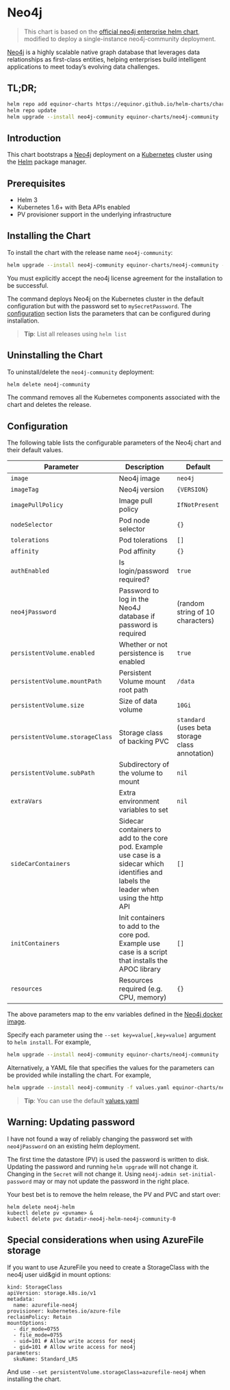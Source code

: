 # Neo4j

> This chart is based on the [official neo4j enterprise helm chart](https://github.com/helm/charts/tree/master/stable/neo4j), modified to deploy a single-instance neo4j-community deployment.

[Neo4j](https://neo4j.com/) is a highly scalable native graph database that
leverages data relationships as first-class entities, helping enterprises build
intelligent applications to meet today’s evolving data challenges.

## TL;DR;

```bash
helm repo add equinor-charts https://equinor.github.io/helm-charts/charts/
helm repo update
helm upgrade --install neo4j-community equinor-charts/neo4j-community
```

## Introduction

This chart bootstraps a [Neo4j](https://github.com/neo4j/docker-neo4j)
deployment on a [Kubernetes](http://kubernetes.io) cluster using the
[Helm](https://helm.sh) package manager.

## Prerequisites

* Helm 3
* Kubernetes 1.6+ with Beta APIs enabled
* PV provisioner support in the underlying infrastructure

## Installing the Chart

To install the chart with the release name `neo4j-community`:

```bash
helm upgrade --install neo4j-community equinor-charts/neo4j-community --set acceptLicenseAgreement=yes --set neo4jPassword=mySecretPassword
```

You must explicitly accept the neo4j license agreement for the installation to be successful.

The command deploys Neo4j on the Kubernetes cluster in the default configuration
but with the password set to `mySecretPassword`. The
[configuration](#configuration) section lists the parameters that can be
configured during installation.

> **Tip**: List all releases using `helm list`

## Uninstalling the Chart

To uninstall/delete the `neo4j-community` deployment:

```bash
helm delete neo4j-community
```

The command removes all the Kubernetes components associated with the chart and
deletes the release.

## Configuration

The following table lists the configurable parameters of the Neo4j chart and
their default values.

| Parameter                             | Description                                                                                                                             | Default                                         |
| ------------------------------------- | --------------------------------------------------------------------------------------------------------------------------------------- | ----------------------------------------------- |
| `image`                               | Neo4j image                                                                                                                             | `neo4j`                                         |
| `imageTag`                            | Neo4j version                                                                                                                           | `{VERSION}`                                     |
| `imagePullPolicy`                     | Image pull policy                                                                                                                       | `IfNotPresent`                                  |
| `nodeSelector`                        | Pod node selector                                                                                                                       | `{}`                                            |
| `tolerations`                         | Pod tolerations                                                                                                                         | `[]`                                            |
| `affinity`                            | Pod affinity                                                                                                                            | `{}`                                            |
| `authEnabled`                         | Is login/password required?                                                                                                             | `true`                                          |
| `neo4jPassword`                       | Password to log in the Neo4J database if password is required                                                                           | (random string of 10 characters)                |
| `persistentVolume.enabled`            | Whether or not persistence is enabled                                                                                                   | `true`                                          |
| `persistentVolume.mountPath`          | Persistent Volume mount root path                                                                                                       | `/data`                                         |
| `persistentVolume.size`               | Size of data volume                                                                                                                     | `10Gi`                                          |
| `persistentVolume.storageClass`       | Storage class of backing PVC                                                                                                            | `standard` (uses beta storage class annotation) |
| `persistentVolume.subPath`            | Subdirectory of the volume to mount                                                                                                     | `nil`                                           |
| `extraVars`                           | Extra environment variables to set                                                                                                      | `nil`                                           |
| `sideCarContainers`                   | Sidecar containers to add to the core pod. Example use case is a sidecar which identifies and labels the leader when using the http API | `[]`                                            |
| `initContainers`                      | Init containers to add to the core pod. Example use case is a script that installs the APOC library                                     | `[]`                                            |
| `resources`                           | Resources required (e.g. CPU, memory)                                                                                                   | `{}`                                            |

The above parameters map to the env variables defined in the
[Neo4j docker image](https://github.com/neo4j/docker-neo4j).

Specify each parameter using the `--set key=value[,key=value]` argument to `helm
install`. For example,

```bash
helm upgrade --install neo4j-community equinor-charts/neo4j-community
```

Alternatively, a YAML file that specifies the values for the parameters can be
provided while installing the chart. For example,

```bash
helm upgrade --install neo4j-community -f values.yaml equinor-charts/neo4j-community
```

> **Tip**: You can use the default [values.yaml](values.yaml)

## Warning: Updating password

I have not found a way of reliably changing the password set with `neo4jPassword` on an existing helm deployment.

The first time the datastore (PV) is used the password is written to disk. Updating the password and running `helm upgrade` will not change it. Changing in the `Secret` will not change it. Using `neo4j-admin set-initial-password` may or may not update the password in the right place.

Your best bet is to remove the helm release, the PV and PVC and start over:

```
helm delete neo4j-helm
kubectl delete pv <pvname> &
kubectl delete pvc datadir-neo4j-helm-neo4j-community-0
```

## Special considerations when using AzureFile storage

If you want to use AzureFile you need to create a StorageClass with the neo4j user uid&gid in mount options:

```
kind: StorageClass
apiVersion: storage.k8s.io/v1
metadata:
  name: azurefile-neo4j
provisioner: kubernetes.io/azure-file
reclaimPolicy: Retain
mountOptions:
  - dir_mode=0755
  - file_mode=0755
  - uid=101 # Allow write access for neo4j
  - gid=101 # Allow write access for neo4j
parameters:
  skuName: Standard_LRS
```

And use `--set persistentVolume.storageClass=azurefile-neo4j` when installing the chart.